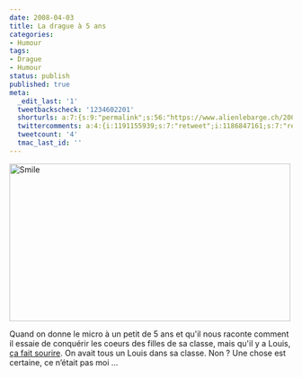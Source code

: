 ```yaml
---
date: 2008-04-03
title: La drague à 5 ans
categories:
- Humour
tags:
- Drague
- Humour
status: publish
published: true
meta:
  _edit_last: '1'
  tweetbackscheck: '1234602201'
  shorturls: a:7:{s:9:"permalink";s:56:"https://www.alienlebarge.ch/2008/04/03/la-drague-a-5-ans/";s:7:"tinyurl";s:25:"https://tinyurl.com/cklzyc";s:4:"isgd";s:17:"https://is.gd/iK8r";s:5:"bitly";s:18:"https://bit.ly/YxHH";s:5:"snipr";s:22:"https://snipr.com/bgw5o";s:5:"snurl";s:22:"https://snurl.com/bgw5o";s:7:"snipurl";s:24:"https://snipurl.com/bgw5o";}
  twittercomments: a:4:{i:1191155939;s:7:"retweet";i:1186847161;s:7:"retweet";i:1186678639;s:7:"retweet";i:1186662253;s:7:"retweet";}
  tweetcount: '4'
  tmac_last_id: ''
---
```

<img class="alignnone size-full wp-image-486" title="Smile" src="https://dlgjp9x71cipk.cloudfront.net/2008/04/petitnicolas.png" alt="Smile" width="500" height="281" />

Quand on donne le micro à un petit de 5 ans et qu'il nous raconte comment il essaie de conquérir les coeurs des filles de sa classe, mais qu'il y a Louis, <a title="Il en peu plus" href="https://youtube.com/watch?v=HvqmVPvEodY">ça fait sourire</a>.
On avait tous un Louis dans sa classe. Non ?
Une chose est certaine, ce n’était pas moi ... 

 
